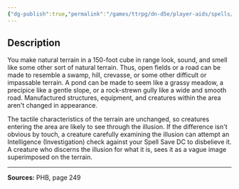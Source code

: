 ```yaml
---
{"dg-publish":true,"permalink":"/games/ttrpg/dn-d5e/player-aids/spells/level-4/hallucinatory-terrain/","tags":["TTRPG/DND/5e","verbal","somatic","material","Spell"],"noteIcon":""}
---
```



## Description
You make natural terrain in a 150-foot cube in range look, sound, and smell like some other sort of natural terrain.
Thus, open fields or a road can be made to resemble a swamp, hill, crevasse, or some other difficult or impassable terrain.
A pond can be made to seem like a grassy meadow, a precipice like a gentle slope, or a rock-strewn gully like a wide and smooth road.
Manufactured structures, equipment, and creatures within the area aren't changed in appearance.

The tactile characteristics of the terrain are unchanged, so creatures entering the area are likely to see through the illusion.
If the difference isn't obvious by touch, a creature carefully examining the illusion can attempt an Intelligence (Investigation) check against your Spell Save DC to disbelieve it.
A creature who discerns the illusion for what it is, sees it as a vague image superimposed on the terrain.

---

**Sources:** PHB, page 249
